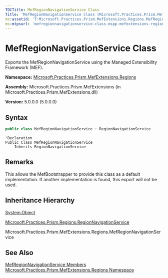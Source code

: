 ```yaml
---
TOCTitle: MefRegionNavigationService Class
Title: 'MefRegionNavigationService Class (Microsoft.Practices.Prism.MefExtensions.Regions)'
ms:assetid: 'T:Microsoft.Practices.Prism.MefExtensions.Regions.MefRegionNavigationService'
ms:mtpsurl: 'mefregionnavigationservice-class-mspp-mefextensions-regions.md'
---
```


# MefRegionNavigationService Class

Exports the MefRegionNavigationService using the Managed Extensibility Framework (MEF).

**Namespace:** [Microsoft.Practices.Prism.MefExtensions.Regions](/patterns-practices/reference/mspp-mefextensions-regions-namespace)

**Assembly:** Microsoft.Practices.Prism.MefExtensions (in Microsoft.Practices.Prism.MefExtensions.dll)

**Version:** 5.0.0.0 (5.0.0.0)

## Syntax

```C#
public class MefRegionNavigationService : RegionNavigationService
```

```VB
'Declaration
Public Class MefRegionNavigationService
	Inherits RegionNavigationService
```

## Remarks

This allows the MefBootstrapper to provide this class as a default implementation. If another implementation is found, this export will not be used.

## Inheritance Hierarchy

[System.Object](http://msdn.microsoft.com/en-us/library/e5kfa45b)

[Microsoft.Practices.Prism.Regions.RegionNavigationService](/patterns-practices/reference/regionnavigationservice-class-mspp-regions)

Microsoft.Practices.Prism.MefExtensions.Regions.MefRegionNavigationService

## See Also

[MefRegionNavigationService Members](/patterns-practices/reference/mefregionnavigationservice-members-mspp-mefextensions-regions)<br/>
[Microsoft.Practices.Prism.MefExtensions.Regions Namespace](/patterns-practices/reference/mspp-mefextensions-regions-namespace)